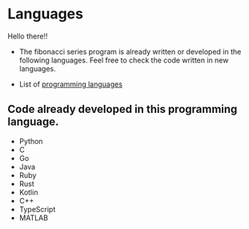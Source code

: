 # Languages

Hello there!!

- The fibonacci series program is already written or developed in the following languages. Feel free to check the code written in new languages.

- List of [programming languages](https://en.wikipedia.org/wiki/List_of_programming_languages)

## Code already developed in this programming language.

- Python
- C
- Go
- Java
- Ruby
- Rust
- Kotlin
- C++
- TypeScript
- MATLAB
